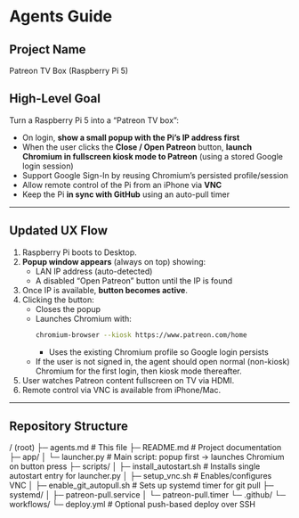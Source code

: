 # Agents Guide

## Project Name
Patreon TV Box (Raspberry Pi 5)

## High-Level Goal
Turn a Raspberry Pi 5 into a “Patreon TV box”:
- On login, **show a small popup with the Pi’s IP address first**
- When the user clicks the **Close / Open Patreon** button, **launch Chromium in fullscreen kiosk mode to Patreon** (using a stored Google login session)
- Support Google Sign-In by reusing Chromium’s persisted profile/session
- Allow remote control of the Pi from an iPhone via **VNC**
- Keep the Pi **in sync with GitHub** using an auto-pull timer

---

## Updated UX Flow
1. Raspberry Pi boots to Desktop.
2. **Popup window appears** (always on top) showing:
   - LAN IP address (auto-detected)
   - A disabled “Open Patreon” button until the IP is found
3. Once IP is available, **button becomes active**.
4. Clicking the button:
   - Closes the popup
   - Launches Chromium with:
     ```bash
     chromium-browser --kiosk https://www.patreon.com/home
     ```
     - Uses the existing Chromium profile so Google login persists
   - If the user is not signed in, the agent should open normal (non-kiosk) Chromium for the first login, then kiosk mode thereafter.
5. User watches Patreon content fullscreen on TV via HDMI.
6. Remote control via VNC is available from iPhone/Mac.

---

## Repository Structure
/ (root)
├─ agents.md                 # This file
├─ README.md                 # Project documentation
├─ app/
│  └─ launcher.py            # Main script: popup first → launches Chromium on button press
├─ scripts/
│  ├─ install_autostart.sh   # Installs single autostart entry for launcher.py
│  ├─ setup_vnc.sh           # Enables/configures VNC
│  ├─ enable_git_autopull.sh # Sets up systemd timer for git pull
├─ systemd/
│  ├─ patreon-pull.service
│  └─ patreon-pull.timer
└─ .github/
└─ workflows/
└─ deploy.yml          # Optional push-based deploy over SSH
